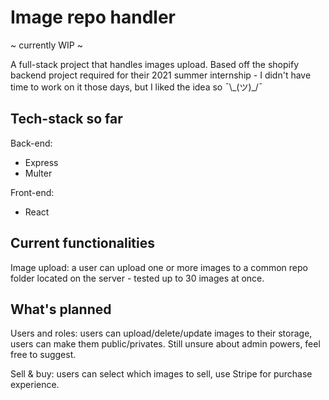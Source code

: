 # Image repo handler

~ currently WIP ~

A full-stack project that handles images upload. Based off the shopify backend project required for their 2021 summer internship - I didn't have time to work on it those days, but I liked the idea so ¯\\\_(ツ)\_/¯

## Tech-stack so far

Back-end:

- Express
- Multer

Front-end:

- React

## Current functionalities

Image upload: a user can upload one or more images to a common repo folder located on the server - tested up to 30 images at once.

## What's planned

Users and roles:
users can upload/delete/update images to their storage, users can make them public/privates. Still unsure about admin powers, feel free to suggest.

Sell & buy:
users can select which images to sell, use Stripe for purchase experience.
